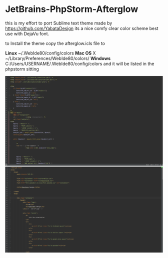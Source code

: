 JetBrains-PhpStorm-Afterglow
============================
this is my effort to port Sublime text theme 
made by https://github.com/YabataDesign
its  a nice comfy clear color scheme 
best use with DejaVu font.

to Install the theme 
copy the afterglow.icls file to  

   **Linux** ~/.WebIde80/config/colors
    **Mac OS** X ~/Library/Preferences/WebIde80/colors/
    **Windows** C:/Users/USERNAME/.WebIde80/config/colors
and it will be listed in the phpstorm sitting 

![Alt text](https://github.com/chechnyan/JetBrains-PhpStorm-Afterglow/blob/master/PHP.PNG)
![Alt text](https://github.com/chechnyan/JetBrains-PhpStorm-Afterglow/blob/master/html.PNG)
